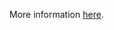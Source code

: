 More information [here](https://docs.prismacloud.io/en/enterprise-edition/policy-reference/azure-policies/azure-general-policies/set-an-expiration-date-on-all-keys).
